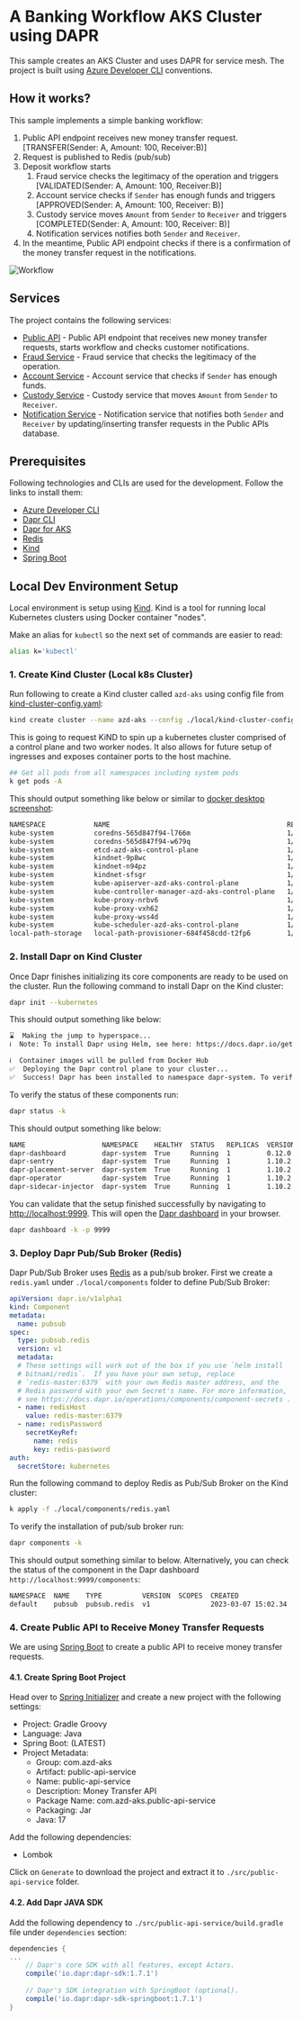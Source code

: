 # A Banking Workflow AKS Cluster using DAPR

This sample creates an AKS Cluster and uses DAPR for service mesh. The project is built using [Azure Developer CLI](https://learn.microsoft.com/en-us/azure/developer/azure-developer-cli/make-azd-compatible?pivots=azd-create) conventions.

## How it works?

This sample implements a simple banking workflow:

1. Public API endpoint receives new money transfer request. [TRANSFER(Sender: A, Amount: 100, Receiver:B)]
1. Request is published to Redis (pub/sub)
1. Deposit workflow starts
    1. Fraud service checks the legitimacy of the operation and triggers [VALIDATED(Sender: A, Amount: 100, Receiver:B)]
    1. Account service checks if `Sender` has enough funds and triggers [APPROVED(Sender: A, Amount: 100, Receiver: B)]
    1. Custody service moves `Amount` from `Sender` to `Receiver` and triggers [COMPLETED(Sender: A, Amount: 100, Receiver: B)]
    1. Notification services notifies both `Sender` and `Receiver`.
1. In the meantime, Public API endpoint checks if there is a confirmation of the money transfer request in the notifications.

![Workflow](/docs/flow.drawio.png)

## Services

The project contains the following services:

- [Public API](/src/public-api-service) - Public API endpoint that receives new money transfer requests, starts workflow and checks customer notifications.
- [Fraud Service](/src/fraud-service) - Fraud service that checks the legitimacy of the operation.
- [Account Service](/src/account-service) - Account service that checks if `Sender` has enough funds.
- [Custody Service](/src/custody-service) - Custody service that moves `Amount` from `Sender` to `Receiver`.
- [Notification Service](/src/notification-service) - Notification service that notifies both `Sender` and `Receiver` by updating/inserting transfer requests in the Public APIs database.

## Prerequisites

Following technologies and CLIs are used for the development. Follow the links to install them:

- [Azure Developer CLI](https://learn.microsoft.com/en-us/azure/developer/azure-developer-cli/make-azd-compatible?pivots=azd-create)
- [Dapr CLI](https://docs.dapr.io/getting-started/install-dapr-cli/)
- [Dapr for AKS](https://docs.dapr.io/getting-started/install-dapr-kubernetes/)
- [Redis](https://learn.microsoft.com/en-us/azure/azure-cache-for-redis/)
- [Kind](https://kind.sigs.k8s.io/docs/user/quick-start/)
- [Spring Boot](https://spring.io/projects/spring-boot)

## Local Dev Environment Setup

Local environment is setup using [Kind](https://kind.sigs.k8s.io/docs/user/quick-start/). Kind is a tool for running local Kubernetes clusters using Docker container "nodes".

Make an alias for `kubectl` so the next set of commands are easier to read:

```bash
alias k='kubectl'
```

### 1. Create Kind Cluster (Local k8s Cluster)

Run following to create a Kind cluster called `azd-aks` using config file from [kind-cluster-config.yaml](/local/kind-cluster-config.yaml):

```bash
kind create cluster --name azd-aks --config ./local/kind-cluster-config.yaml
```

This is going to request KiND to spin up a kubernetes cluster comprised of a control plane and two worker nodes.
It also allows for future setup of ingresses and exposes container ports to the host machine.

```bash
## Get all pods from all namespaces including system pods
k get pods -A
```

This should output something like below or similar to [docker desktop screenshot](./docs//kind-cluster-running.png):

```bash
NAMESPACE            NAME                                            READY   STATUS    RESTARTS   AGE
kube-system          coredns-565d847f94-l766m                        1/1     Running   0          13s
kube-system          coredns-565d847f94-w679q                        1/1     Running   0          13s
kube-system          etcd-azd-aks-control-plane                      1/1     Running   0          28s
kube-system          kindnet-9p8wc                                   1/1     Running   0          13s
kube-system          kindnet-n94pz                                   1/1     Running   0          10s
kube-system          kindnet-sfsgr                                   1/1     Running   0          10s
kube-system          kube-apiserver-azd-aks-control-plane            1/1     Running   0          29s
kube-system          kube-controller-manager-azd-aks-control-plane   1/1     Running   0          26s
kube-system          kube-proxy-nrbv6                                1/1     Running   0          13s
kube-system          kube-proxy-vxh62                                1/1     Running   0          10s
kube-system          kube-proxy-wss4d                                1/1     Running   0          10s
kube-system          kube-scheduler-azd-aks-control-plane            1/1     Running   0          28s
local-path-storage   local-path-provisioner-684f458cdd-t2fp6         1/1     Running   0          13s
```

### 2. Install Dapr on Kind Cluster

Once Dapr finishes initializing its core components are ready to be used on the cluster. Run the following command to install Dapr on the Kind cluster:

```bash
dapr init --kubernetes
```

This should output something like below:

```bash
⌛  Making the jump to hyperspace...
ℹ️  Note: To install Dapr using Helm, see here: https://docs.dapr.io/getting-started/install-dapr-kubernetes/#install-with-helm-advanced

ℹ️  Container images will be pulled from Docker Hub
✅  Deploying the Dapr control plane to your cluster...
✅  Success! Dapr has been installed to namespace dapr-system. To verify, run `dapr status -k' in your terminal. To get started, go here: https://aka.ms/dapr-getting-started
```

To verify the status of these components run:

```bash
dapr status -k
```

This should output something like below:

```bash
NAME                   NAMESPACE    HEALTHY  STATUS   REPLICAS  VERSION  AGE  CREATED              
dapr-dashboard         dapr-system  True     Running  1         0.12.0   10m  2023-03-07 14:35.06  
dapr-sentry            dapr-system  True     Running  1         1.10.2   10m  2023-03-07 14:35.06  
dapr-placement-server  dapr-system  True     Running  1         1.10.2   10m  2023-03-07 14:35.07  
dapr-operator          dapr-system  True     Running  1         1.10.2   10m  2023-03-07 14:35.06  
dapr-sidecar-injector  dapr-system  True     Running  1         1.10.2   10m  2023-03-07 14:35.06  
```

You can validate that the setup finished successfully by navigating to <http://localhost:9999>. This will open the [Dapr dashboard](/docs/dapr-dashboard.png) in your browser.

```bash
dapr dashboard -k -p 9999
```

### 3. Deploy Dapr Pub/Sub Broker (Redis)

Dapr Pub/Sub Broker uses [Redis](https://redis.io/) as a pub/sub broker.
First we create a `redis.yaml` under `./local/components` folder to define Pub/Sub Broker:

```yaml
apiVersion: dapr.io/v1alpha1
kind: Component
metadata:
  name: pubsub
spec:
  type: pubsub.redis
  version: v1
  metadata:
  # These settings will work out of the box if you use `helm install
  # bitnami/redis`.  If you have your own setup, replace
  # `redis-master:6379` with your own Redis master address, and the
  # Redis password with your own Secret's name. For more information,
  # see https://docs.dapr.io/operations/components/component-secrets .
  - name: redisHost
    value: redis-master:6379
  - name: redisPassword
    secretKeyRef:
      name: redis
      key: redis-password
auth:
  secretStore: kubernetes
```

Run the following command to deploy Redis as Pub/Sub Broker on the Kind cluster:

```bash
k apply -f ./local/components/redis.yaml
```

To verify the installation of pub/sub broker run:

```bash
dapr components -k
```

This should output something similar to below. Alternatively, you can check the status of the component in the Dapr dashboard `http://localhost:9999/components`:

```bash
NAMESPACE  NAME    TYPE          VERSION  SCOPES  CREATED              AGE  
default    pubsub  pubsub.redis  v1               2023-03-07 15:02.34  3m  
```

### 4. Create Public API to Receive Money Transfer Requests

We are using [Spring Boot](https://spring.io/projects/spring-boot) to create a public API to receive money transfer requests.


#### 4.1. Create Spring Boot Project

Head over to [Spring Initializer](https://start.spring.io/) and create a new project with the following settings:

- Project: Gradle Groovy
- Language: Java
- Spring Boot: (LATEST)
- Project Metadata:
  - Group: com.azd-aks
  - Artifact: public-api-service
  - Name: public-api-service
  - Description: Money Transfer API
  - Package Name: com.azd-aks.public-api-service
  - Packaging: Jar
  - Java: 17

Add the following dependencies:

- Lombok

Click on `Generate` to download the project and extract it to `./src/public-api-service` folder.


#### 4.2. Add Dapr JAVA SDK

Add the following dependency to `./src/public-api-service/build.gradle` file under `dependencies` section:

```groovy
dependencies {
...
    // Dapr's core SDK with all features, except Actors.
    compile('io.dapr:dapr-sdk:1.7.1')
    
    // Dapr's SDK integration with SpringBoot (optional).
    compile('io.dapr:dapr-sdk-springboot:1.7.1')
}
```